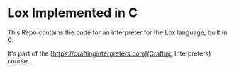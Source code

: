 # Lox Implemented in C

This Repo contains the code for an interpreter for the Lox language, built in C.

It's part of the [https://craftinginterpreters.com](Crafting Interpreters) course.
